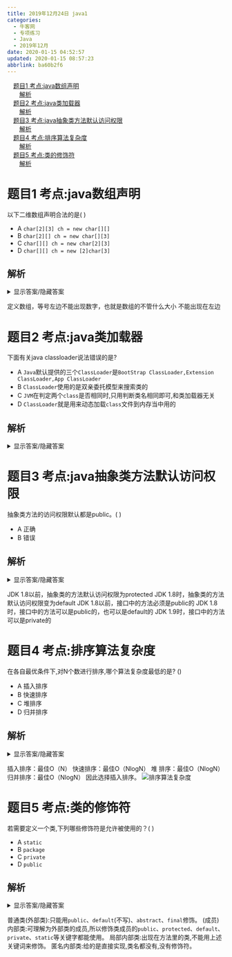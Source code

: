 ```yaml
---
title: 2019年12月24日 java1
categories: 
  - 牛客网
  - 专项练习
  - Java
  - 2019年12月
date: 2020-01-15 04:52:57
updated: 2020-01-15 08:57:23
abbrlink: ba60b2f6
---
```

<div id='my_toc'><a href="/exam/ba60b2f6/#题目1-考点-java数组声明" class="header_1">题目1 考点:java数组声明</a>&nbsp;<br><a href="/exam/ba60b2f6/#解析" class="header_2">解析</a>&nbsp;<br><a href="/exam/ba60b2f6/#题目2-考点-java类加载器" class="header_1">题目2 考点:java类加载器</a>&nbsp;<br><a href="/exam/ba60b2f6/#解析" class="header_2">解析</a>&nbsp;<br><a href="/exam/ba60b2f6/#题目3-考点-java抽象类方法默认访问权限" class="header_1">题目3 考点:java抽象类方法默认访问权限</a>&nbsp;<br><a href="/exam/ba60b2f6/#解析" class="header_2">解析</a>&nbsp;<br><a href="/exam/ba60b2f6/#题目4-考点-排序算法复杂度" class="header_1">题目4 考点:排序算法复杂度</a>&nbsp;<br><a href="/exam/ba60b2f6/#解析" class="header_2">解析</a>&nbsp;<br><a href="/exam/ba60b2f6/#题目5-考点-类的修饰符" class="header_1">题目5 考点:类的修饰符</a>&nbsp;<br><a href="/exam/ba60b2f6/#解析" class="header_2">解析</a>&nbsp;<br></div>
<style>.header_1{margin-left: 1em;}.header_2{margin-left: 2em;}.header_3{margin-left: 3em;}.header_4{margin-left: 4em;}.header_5{margin-left: 5em;}.header_6{margin-left: 6em;}</style>
<!--more-->
<script>if (navigator.platform.search('arm')==-1){document.getElementById('my_toc').style.display = 'none';}var e,p = document.getElementsByTagName('p');while (p.length>0) {e = p[0];e.parentElement.removeChild(e);}</script>

<!--end-->

# 题目1 考点:java数组声明
以下二维数组声明合法的是( )
- A `char[2][3] ch = new char[][]`
- B `char[2][] ch = new char[][3]`
- C `char[][] ch = new char[2][3]`
- D `char[][] ch = new [2]char[3]`

## 解析
<details><summary>显示答案/隐藏答案</summary>正确答案: C</details>

定义数组，等号左边不能出现数字，也就是数组的不管什么大小   不能出现在左边

# 题目2 考点:java类加载器
下面有关java classloader说法错误的是?
- A `Java`默认提供的三个`ClassLoader`是`BootStrap ClassLoader,Extension ClassLoader,App ClassLoader`
- B `ClassLoader`使用的是双亲委托模型来搜索类的
- C `JVM`在判定两个`class`是否相同时,只用判断类名相同即可,和类加载器无关
- D `ClassLoader`就是用来动态加载`class`文件到内存当中用的

## 解析
<details><summary>显示答案/隐藏答案</summary>正确答案: C</details>


# 题目3 考点:java抽象类方法默认访问权限
抽象类方法的访问权限默认都是public。(  )
- A 正确
- B 错误

## 解析
<details><summary>显示答案/隐藏答案</summary>正确答案: B</details>

JDK 1.8以前，抽象类的方法默认访问权限为protected
JDK 1.8时，抽象类的方法默认访问权限变为default
JDK 1.8以前，接口中的方法必须是public的
JDK 1.8时，接口中的方法可以是public的，也可以是default的
JDK 1.9时，接口中的方法可以是private的

# 题目4 考点:排序算法复杂度
在各自最优条件下,对N个数进行排序,哪个算法复杂度最低的是? ()
- A 插入排序
- B 快速排序
- C 堆排序
- D 归并排序

## 解析
<details><summary>显示答案/隐藏答案</summary>正确答案: A</details>

插入排序：最佳O（N）
快速排序：最佳O（NlogN）
堆    排序：最佳O（NlogN）
归并排序：最佳O（NlogN）
因此选择插入排序。
![排序算法复杂度](https://uploadfiles.nowcoder.com/images/20190727/5227440_1564208997208_C0C78CE31C2575E39A0EE7AE31E20FB8)

# 题目5 考点:类的修饰符
若需要定义一个类,下列哪些修饰符是允许被使用的？( )
- A `static`
- B `package`
- C `private`
- D `public`

## 解析
<details><summary>显示答案/隐藏答案</summary>正确答案: ACD</details>

普通类(外部类):只能用`public`、`default`(不写)、`abstract`、`final`修饰。
(成员)内部类:可理解为外部类的成员,所以修饰类成员的`public`、`protected`、`default`、`private`、`static`等关键字都能使用。
局部内部类:出现在方法里的类,不能用上述关键词来修饰。
匿名内部类:给的是直接实现,类名都没有,没有修饰符。
